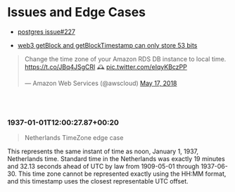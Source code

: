 # Issues and Edge Cases

-   [postgres issue#227](https://github.com/lib/pq/issues/227)

-   [web3 getBlock and getBlockTimestamp can only store 53 bits](https://github.com/ChainSafe/web3.js/issues/3512)

<blockquote class="twitter-tweet"><p lang="en" dir="ltr">Change the time zone of your Amazon RDS DB instance to local time. <a href="https://t.co/JBq4JSgCRl">https://t.co/JBq4JSgCRl</a> 🕰 <a href="https://t.co/eIqyKBczPP">pic.twitter.com/eIqyKBczPP</a></p>&mdash; Amazon Web Services (@awscloud) <a href="https://twitter.com/awscloud/status/997174917908004864?ref_src=twsrc%5Etfw">May 17, 2018</a></blockquote>
<br>
<br>

### 1937-01-01T12:00:27.87+00:20

> Netherlands TimeZone edge case

This represents the same instant of time as noon, January 1, 1937,
Netherlands time. Standard time in the Netherlands was exactly 19
minutes and 32.13 seconds ahead of UTC by law from 1909-05-01 through
1937-06-30. This time zone cannot be represented exactly using the HH:MM
format, and this timestamp uses the closest representable UTC offset.

